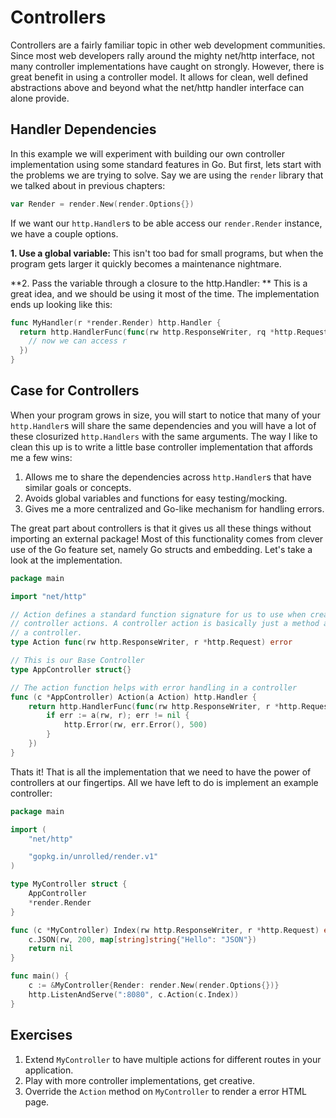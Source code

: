 # Controllers

Controllers are a fairly familiar topic in other web development communities.
Since most web developers rally around the mighty net/http interface, not many
controller implementations have caught on strongly. However, there is great
benefit in using a controller model. It allows for clean, well defined
abstractions above and beyond what the net/http handler interface can alone
provide.

## Handler Dependencies

In this example we will experiment with building our own controller
implementation using some standard features in Go. But first, lets start with
the problems we are trying to solve. Say we are using the `render` library that
we talked about in previous chapters:

``` go
var Render = render.New(render.Options{})
```

If we want our `http.Handler`s to be able access our `render.Render` instance,
we have a couple options.

**1. Use a global variable:** This isn't too bad for small programs, but when
the program gets larger it quickly becomes a maintenance nightmare.

**2. Pass the variable through a closure to the http.Handler: ** This is a
great idea, and we should be using it most of the time. The implementation ends
up looking like this:

``` go
func MyHandler(r *render.Render) http.Handler {
  return http.HandlerFunc(func(rw http.ResponseWriter, rq *http.Request) {
    // now we can access r
  })
}
```

## Case for Controllers

When your program grows in size, you will start to notice that many of your
`http.Handler`s will share the same dependencies and you will have a lot of
these closurized `http.Handlers` with the same arguments. The way I like to
clean this up is to write a little base controller implementation that affords
me a few wins:

1. Allows me to share the dependencies across `http.Handler`s that have similar goals or concepts.
2. Avoids global variables and functions for easy testing/mocking.
3. Gives me a more centralized and Go-like mechanism for handling errors.

The great part about controllers is that it gives us all these things without
importing an external package! Most of this functionality comes from clever use
of the Go feature set, namely Go structs and embedding. Let's take a look at the
implementation.

``` go
package main

import "net/http"

// Action defines a standard function signature for us to use when creating
// controller actions. A controller action is basically just a method attached to
// a controller.
type Action func(rw http.ResponseWriter, r *http.Request) error

// This is our Base Controller
type AppController struct{}

// The action function helps with error handling in a controller
func (c *AppController) Action(a Action) http.Handler {
	return http.HandlerFunc(func(rw http.ResponseWriter, r *http.Request) {
		if err := a(rw, r); err != nil {
			http.Error(rw, err.Error(), 500)
		}
	})
}
```

Thats it! That is all the implementation that we need to have the power of
controllers at our fingertips. All we have left to do is implement an example
controller:

``` go
package main

import (
	"net/http"

	"gopkg.in/unrolled/render.v1"
)

type MyController struct {
	AppController
	*render.Render
}

func (c *MyController) Index(rw http.ResponseWriter, r *http.Request) error {
	c.JSON(rw, 200, map[string]string{"Hello": "JSON"})
	return nil
}

func main() {
	c := &MyController{Render: render.New(render.Options{})}
	http.ListenAndServe(":8080", c.Action(c.Index))
}
```

## Exercises
1. Extend `MyController` to have multiple actions for different routes in your application.
2. Play with more controller implementations, get creative.
3. Override the `Action` method on `MyController` to render a error HTML page.
